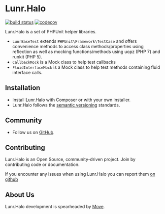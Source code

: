 # Lunr.Halo
[![build status](https://github.com/lunr-php/lunr.halo/actions/workflows/php-tests.yml/badge.svg)]([https://travis-ci.org/lunr-php/lunr.halo](https://github.com/lunr-php/lunr.halo/actions/workflows/php-tests.yml)) [![codecov](https://codecov.io/gh/lunr-php/lunr.halo/branch/master/graph/badge.svg)](https://codecov.io/gh/lunr-php/lunr.halo)

Lunr.Halo is a set of PHPUnit helper libraries.

- `LunrBaseTest` extends `PHPUnit\Framework\TestCase` and offers convenience methods
   to access class methods/properties using reflection as well as mocking functions/methods
   using uopz (PHP 7) and runkit (PHP 5).
- `CallbackMock` is a Mock class to help test callbacks
- `FluidInterfaceMock` is a Mock class to help test methods containing fluid interface calls.

Installation
------------

* Install Lunr.Halo with Composer or with your own installer.
* Lunr.Halo follows the [semantic versioning][2] standards.

Community
---------

* Follow us on [GitHub][3].

Contributing
------------

Lunr.Halo is an Open Source, community-driven project. Join by contributing code or documentation.

If you encounter any issues when using Lunr.Halo you can report them [on github][4]

About Us
--------

Lunr.Halo development is spearheaded by [Move][1].

  [1]: https://moveagency.com
  [2]: https://semver.org
  [3]: https://github.com/lunr-php/lunr.halo
  [4]: https://github.com/lunr-php/lunr.halo/issues
